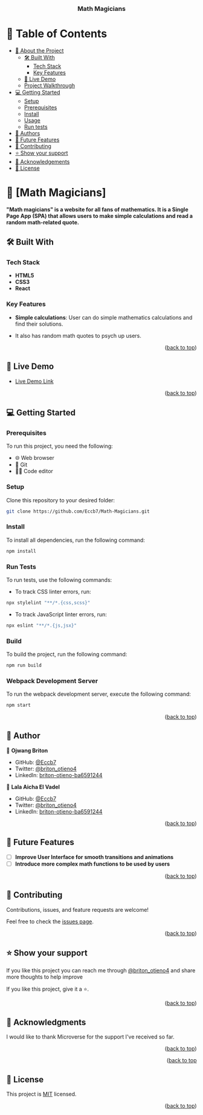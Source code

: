 <a name="readme-top"></a>



<div align="center">
  
  <br/>

  <h3><b>Math Magicians</b></h3>

</div>

# 📗 Table of Contents

- [📖 About the Project](#about-project)
  - [🛠 Built With](#built-with)
    - [Tech Stack](#tech-stack)
    - [Key Features](#key-features)
  - [🚀 Live Demo](#live-demo)
  - [Project Walkthrough](#walkthrough)
- [💻 Getting Started](#getting-started)
  - [Setup](#setup)
  - [Prerequisites](#prerequisites)
  - [Install](#install)
  - [Usage](#usage)
  - [Run tests](#run-tests)
- [👥 Authors](#authors)
- [🔭 Future Features](#future-features)
- [🤝 Contributing](#contributing)
- [⭐️ Show your support](#support)
- [🙏 Acknowledgements](#acknowledgements)
- [📝 License](#license)


# 📖 [Math Magicians] <a name="about-project"></a>



**"Math magicians" is a website for all fans of mathematics. It is a Single Page App (SPA) that allows users to make simple calculations and read a random math-related quote.**

## 🛠 Built With <a name="built-with"></a>
 
 ### Tech Stack <a name="tech-stack"></a>
- **HTML5**
- **CSS3**
- **React**
### Key Features <a name="key-features"></a>


- **Simple calculations**: User can do simple mathematics calculations and find their solutions.

- It also has random math quotes to psych up users.


<p align="right">(<a href="#readme-top">back to top</a>)</p>


## 🚀 Live Demo <a name="live-demo"></a>


- [Live Demo Link](https://math-magicians-gray.vercel.app)


<p align="right">(<a href="#readme-top">back to top</a>)</p>


## 💻 Getting Started <a name="getting-started"></a>

### Prerequisites

To run this project, you need the following:

- 🌐 Web browser
- 🐙 Git
- 👨‍💻 Code editor

### Setup

Clone this repository to your desired folder:

```bash
git clone https://github.com/Eccb7/Math-Magicians.git
```

### Install

To install all dependencies, run the following command:

```bash
npm install
```

### Run Tests

To run tests, use the following commands:

- To track CSS linter errors, run:
```bash
npx stylelint "**/*.{css,scss}"
```
- To track JavaScript linter errors, run:
```bash
npx eslint "**/*.{js,jsx}"
```

### Build

To build the project, run the following command:

```bash
npm run build
```

### Webpack Development Server

To run the webpack development server, execute the following command:

```bash
npm start
```

<p align="right">(<a href="#readme-top">back to top</a>)</p>


## 👥 Author <a name="authors"></a>



👤 **Ojwang Briton**

- GitHub: [@Eccb7](https://github.com/Eccb7)
- Twitter: [@briton_otieno4](https://twitter.com/briton_otieno4)
- LinkedIn: [briton-otieno-ba6591244](https://linkedin.com/in/briton-otieno-ba6591244)

👤 **Lala Aicha El Vadel**

- GitHub: [@Eccb7](https://github.com/leloufadel)
- Twitter: [@briton_otieno4](https://twitter.com/leloufadel)
- LinkedIn: [briton-otieno-ba6591244](https://www.linkedin.com/in/lala-aicha-el-vadel-8563a6202/)

<p align="right">(<a href="#readme-top">back to top</a>)</p>

## 🔭 Future Features <a name="future-features"></a>

- [ ] **Improve User Interface for smooth transitions and animations**
- [ ] **Introduce more complex math functions to be used by users**

<p align="right">(<a href="#readme-top">back to top</a>)</p>


## 🤝 Contributing <a name="contributing"></a>

Contributions, issues, and feature requests are welcome!

Feel free to check the [issues page](../../issues/).

<p align="right">(<a href="#readme-top">back to top</a>)</p>


## ⭐️ Show your support <a name="support"></a>


If you like this project you can reach me through [@briton_otieno4](https://twitter.com/briton_otieno4) and share more thoughts to help improve

If you like this project, give it a ⭐️.

<p align="right">(<a href="#readme-top">back to top</a>)</p>


## 🙏 Acknowledgments <a name="acknowledgements"></a>


I would like to thank Microverse for the support I've received so far.

<p align="right">(<a href="#readme-top">back to top</a>)</p>


<p align="right">(<a href="#readme-top">back to top</a></p>

## 📝 License <a name="license"></a>

This project is [MIT](./LICENSE) licensed.



<p align="right">(<a href="#readme-top">back to top</a>)</p>
